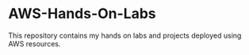 # AWS-Hands-On-Labs

This repository contains my hands on labs and projects deployed using AWS resources.
